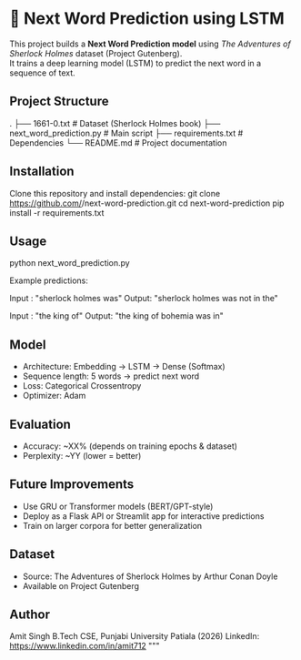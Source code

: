 
# 📝 Next Word Prediction using LSTM

This project builds a **Next Word Prediction model** using *The Adventures of Sherlock Holmes* dataset (Project Gutenberg).  
It trains a deep learning model (LSTM) to predict the next word in a sequence of text.

## Project Structure
.
├── 1661-0.txt              # Dataset (Sherlock Holmes book)
├── next_word_prediction.py  # Main script
├── requirements.txt         # Dependencies
└── README.md                # Project documentation

## Installation
Clone this repository and install dependencies:
git clone https://github.com/<your-username>/next-word-prediction.git
cd next-word-prediction
pip install -r requirements.txt

## Usage
python next_word_prediction.py

Example predictions:

Input : "sherlock holmes was"
Output: "sherlock holmes was not in the"

Input : "the king of"
Output: "the king of bohemia was in"

## Model
- Architecture: Embedding → LSTM → Dense (Softmax)
- Sequence length: 5 words → predict next word
- Loss: Categorical Crossentropy
- Optimizer: Adam

## Evaluation
- Accuracy: ~XX% (depends on training epochs & dataset)
- Perplexity: ~YY (lower = better)

## Future Improvements
- Use GRU or Transformer models (BERT/GPT-style)
- Deploy as a Flask API or Streamlit app for interactive predictions
- Train on larger corpora for better generalization

## Dataset
- Source: The Adventures of Sherlock Holmes by Arthur Conan Doyle
- Available on Project Gutenberg

## Author
Amit Singh
B.Tech CSE, Punjabi University Patiala (2026)
LinkedIn: https://www.linkedin.com/in/amit712
"""

